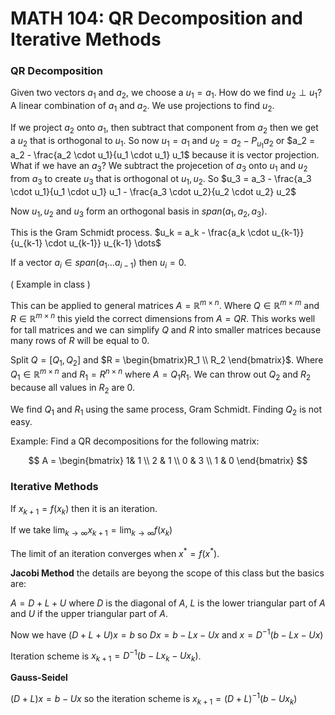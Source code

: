 # MATH 104: QR Decomposition and Iterative Methods

### QR Decomposition

Given two vectors $a_1$ and $a_2$, we choose a $u_1 = a_1$. How do we find $u_2 \perp u_1$? A linear combination of $a_1$ and $a_2$. We use projections to find $u_2$.

If we project $a_2$ onto $a_1$, then subtract that component from $a_2$ then we get a $u_2$ that is orthogonal to $u_1$. So now $u_1 = a_1$ and $u_2 = a_2 - P_{u_1} a_2$ or $a_2 = a_2 - \frac{a_2 \cdot u_1}{u_1 \cdot u_1} u_1$ because it is vector projection. What if we have an $a_3$? We subtract the projecetion of $a_3$ onto $u_1$ and $u_2$ from $a_3$ to create $u_3$ that is orthogonal ot $u_1, u_2$. So $u_3 = a_3 - \frac{a_3 \cdot u_1}{u_1 \cdot u_1} u_1 - \frac{a_3 \cdot u_2}{u_2 \cdot u_2} u_2$

Now $u_1, u_2$ and $u_3$ form an orthogonal basis in  $span(a_1, a_2, a_3)$. 

This is the Gram Schmidt process. $u_k = a_k - \frac{a_k \cdot u_{k-1}}{u_{k-1} \cdot u_{k-1}} u_{k-1} \dots$

If a vector $a_i \in span(a_1 \dots a_{i-1})$ then $u_i = 0$.

( Example in class )

This can be applied to general matrices $A = \mathbb R^{m\times n}$.  Where $Q \in \mathbb R^{m \times m}$ and $R \in \mathbb R^{m \times n}$ this yield the correct dimensions from $A = QR$. This works well for tall matrices and we can simplify $Q$ and $R$ into smaller matrices because many rows of $R$ will be equal to 0.

Split $Q = [Q_1, Q_2]$ and $R  = \begin{bmatrix}R_1 \\ R_2 \end{bmatrix}$. Where $Q_1 \in \mathbb R^{m \times n}$ and $R_1 = R^{n\times n}$ where $A = Q_1 R_1$. We can throw out $Q_2$ and $R_2$ because all values in $R_2$ are 0.

We find $Q_1$ and $R_1$ using the same process, Gram Schmidt. Finding $Q_2$ is not easy.

Example: Find a QR decompositions for the following matrix:

$$
A = \begin{bmatrix} 1& 1 \\ 2 & 1 \\ 0 & 3 \\ 1 & 0 \end{bmatrix}
$$

### Iterative Methods

If $x_{k+1} = f(x_k)$ then it is an iteration.

If we take $\lim_{k \to \infty} x_{k+1} = \lim_{k \to \infty} f(x_k)$

The limit of an iteration converges when $x^* = f(x^*)$.

**Jacobi Method** the details are beyong the scope of this class but the basics are:

$A = D + L + U$ where $D$ is the diagonal of $A$, $L$ is the lower triangular part of $A$ and $U$ if the upper triangular part of $A$. 

Now we have $(D + L + U)x = b$ so $Dx = b - Lx - Ux$ and $x = D^{-1}(b - Lx - Ux)$

Iteration scheme is $x_{k+1} = D^{-1}(b - Lx_k - Ux_k)$.

**Gauss-Seidel**

$(D + L)x = b - Ux$ so the iteration scheme is $x_{k+1} = (D+L)^{-1} (b - Ux_k)$


